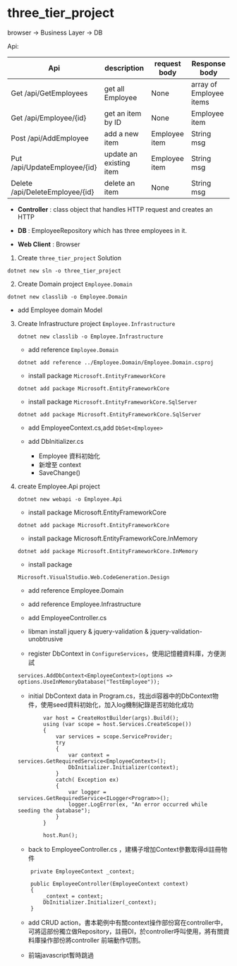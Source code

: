# three_tier_project

browser -> Business Layer -> DB

Api:

|Api|description|request body|Response body|
|--|--|--|--|
|Get /api/GetEmployees| get all Employee | None |array of Employee items|
|Get /api/Employee/{id} | get an item by ID | None | Employee item|
|Post /api/AddEmployee | add a new item | Employee item |String msg|
|Put /api/UpdateEmployee/{id} | update an existing item | Employee item |String msg|
|Delete /api/DeleteEmployee/{id} | delete an item | None | String msg|


- **Controller** : class object that handles HTTP request and creates an HTTP

- **DB** : EmployeeRepository which has three employees in it.

- **Web Client** :  Browser


1. Create `three_tier_project` Solution

```dotnetcli
dotnet new sln -o three_tier_project
```

2. Create Domain project `Employee.Domain`
```dotnetcli
dotnet new classlib -o Employee.Domain
```
- add Employee domain Model

3. Create Infrastructure project `Employee.Infrastructure`

    ```dotnetcli
    dotnet new classlib -o Employee.Infrastructure
    ```
    
    - add reference `Employee.Domain`
    
    ```dotnetcli
    dotnet add reference ../Employee.Domain/Employee.Domain.csproj
    ```

    - install package `Microsoft.EntityFrameworkCore`
    
    ```dotnetcli
    dotnet add package Microsoft.EntityFrameworkCore
    ```
    - install package `Microsoft.EntityFrameworkCore.SqlServer`
    
    ```dotnetcli
    dotnet add package Microsoft.EntityFrameworkCore.SqlServer
    ```
    
    - add EmployeeContext.cs,add `DbSet<Employee>`
    
    - add DbInitializer.cs
        
        - Employee 資料初始化
        - 新增至 context
        - SaveChange()

4. create Employee.Api project
    
    ```dotnetcli
    dotnet new webapi -o Employee.Api
    ```
    
    - install package Microsoft.EntityFrameworkCore
    ```dotnetcli
    dotnet add package Microsoft.EntityFrameworkCore
    ```

    - install package Microsoft.EntityFrameworkCore.InMemory
    
    ```dotnetcli
    dotnet add package Microsoft.EntityFrameworkCore.InMemory
    ```

    - install package 
    
    ```dotnetcli
    Microsoft.VisualStudio.Web.CodeGeneration.Design
    ```
    
    - add reference Employee.Domain
    - add reference Employee.Infrastructure
    
    - add EmployeeController.cs 
    
    - libman install jquery & jquery-validation & jquery-validation-unobtrusive
    
    - register DbContext in `ConfigureServices`，使用記憶體資料庫，方便測試
    ```aspx-csharp
    services.AddDbContext<EmployeeContext>(options => options.UseInMemoryDatabase("TestEmployee"));
    ```

    - initial DbContext data in Program.cs，找出di容器中的DbContext物件，使用seed資料初始化，加入log機制紀錄是否初始化成功
    
    ```aspx-csharp
            var host = CreateHostBuilder(args).Build();
            using (var scope = host.Services.CreateScope())
            {
                var services = scope.ServiceProvider;
                try
                {
                    var context = services.GetRequiredService<EmployeeContext>();
                    DbInitializer.Initializer(context);
                }
                catch( Exception ex)
                {
                    var logger = services.GetRequiredService<ILogger<Program>>();
                    logger.LogError(ex, "An error occurred while seeding the database");
                }
            }

            host.Run();
    ``` 

    - back to EmployeeController.cs ，建構子增加Context參數取得di註冊物件
    
    ```aspx-csharp
        private EmployeeContext _context;

        public EmployeeController(EmployeeContext context)
        {
            _context = context;
            DbInitializer.Initializer(_context);
        }
    ```

    - add CRUD action，書本範例中有關context操作部份寫在controller中，可將這部份獨立做Repository，註冊DI，於controller呼叫使用，將有關資料庫操作部份將controller 前端動作切割。
    
    - 前端javascript暫時跳過